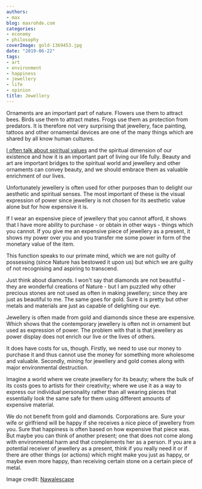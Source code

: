 ```yaml
---
authors:
- max
blog: maxrohde.com
categories:
- economy
- philosophy
coverImage: gold-1369453.jpg
date: "2019-06-22"
tags:
- art
- environment
- happiness
- jewellery
- life
- opinion
title: Jewellery
---
```


Ornaments are an important part of nature. Flowers use them to attract bees. Birds use them to attract mates. Frogs use them as protection from predators. It is therefore not very surprising that jewellery, face painting, tattoos and other ornamental devices are one of the many things which are shared by all know human cultures.

[I often talk about spiritual values](https://maxrohde.com/2019/04/19/practices-for-enlightenment/) and the spiritual dimension of our existence and how it is an important part of living our life fully. Beauty and art are important bridges to the spiritual world and jewellery and other ornaments can convey beauty, and we should embrace them as valuable enrichment of our lives.

Unfortunately jewellery is often used for other purposes than to delight our aesthetic and spiritual senses. The most important of these is the visual expression of power since jewellery is not chosen for its aesthetic value alone but for how expensive it is.

If I wear an expensive piece of jewellery that you cannot afford, it shows that I have more ability to purchase - or obtain in other ways - things which you cannot. If you give me an expensive piece of jewellery as a present, it shows my power over you and you transfer me some power in form of the monetary value of the item.

This function speaks to our primate mind, which we are not guilty of possessing (since Nature has bestowed it upon us) but which we are guilty of not recognising and aspiring to transcend.

Just think about diamonds. I won't say that diamonds are not beautiful - they are wonderful creations of Nature - but I am puzzled why other precious stones are not used as often in making jewellery; since they are just as beautiful to me. The same goes for gold. Sure it is pretty but other metals and materials are just as capable of delighting our eye.

Jewellery is often made from gold and diamonds since these are expensive. Which shows that the contemporary jewellery is often not in ornament but used as expression of power. The problem with that is that jewellery as power display does not enrich our live or the lives of others.

It does have costs for us, though. Firstly, we need to use our money to purchase it and thus cannot use the money for something more wholesome and valuable. Secondly, mining for jewellery and gold comes along with major environmental destruction.

Imagine a world where we create jewellery for its beauty; where the bulk of its costs goes to artists for their creativity; where we use it as a way to express our individual personality rather than all wearing pieces that essentially look the same safe for them using different amounts of expensive material.

We do not benefit from gold and diamonds. Corporations are. Sure your wife or girlfriend will be happy if she receives a nice piece of jewellery from you. Sure that happiness is often based on how expensive that piece was. But maybe you can think of another present; one that does not come along with environmental harm and that complements her as a person. If you are a potential receiver of jewellery as a present, think if you really need it or if there are other things (or actions) which might make you just as happy, or maybe even more happy, than receiving certain stone on a certain piece of metal.

Image credit: [Nawalescape](https://pixabay.com/photos/gold-bahraini-gold-bahrain-jewelry-1369453/)